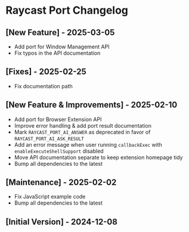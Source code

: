 # Raycast Port Changelog

## [New Feature] - 2025-03-05

- Add port for Window Management API
- Fix typos in the API documentation

## [Fixes] - 2025-02-25

- Fix documentation path

## [New Feature & Improvements] - 2025-02-10

- Add port for Browser Extension API
- Improve error handling & add port result documentation
- Mark `RAYCAST_PORT_AI_ANSWER` as deprecated in favor of `RAYCAST_PORT_AI_ASK_RESULT`
- Add an error message when user running `callbackExec` with `enableExecuteShellSupport` disabled
- Move API documentation separate to keep extension homepage tidy
- Bump all dependencies to the latest

## [Maintenance] - 2025-02-02

- Fix JavaScript example code
- Bump all dependencies to the latest

## [Initial Version] - 2024-12-08
